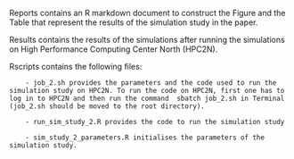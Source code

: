 Reports contains an R markdown document to construct the Figure and the Table that represent the results of the simulation study in the paper.

Results contains the results of the simulations after running the simulations on High Performance Computing Center North (HPC2N).

Rscripts contains the following files:
        
        - job_2.sh provides the parameters and the code used to run the simulation study on HPC2N. To run the code on HPC2N, first one has to log in to HPC2N and then run the command  sbatch job_2.sh in Terminal (job_2.sh should be moved to the root directory).
        
        - run_sim_study_2.R provides the code to run the simulation study
        
        - sim_study_2_parameters.R initialises the parameters of the simulation study.



